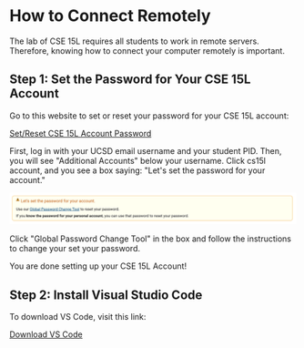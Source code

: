 # How to Connect Remotely
The lab of CSE 15L requires all students to work in remote servers. Therefore, knowing how to connect your computer remotely is important. 
## Step 1: Set the Password for Your CSE 15L Account
Go to this website to set or reset your password for your CSE 15L account: 

[Set/Reset CSE 15L Account Password](https://sdacs.ucsd.edu/~icc/index.php)

First, log in with your UCSD email username and your student PID. Then, you will see "Additional Accounts" below your username. Click cs15l account, and you see a box saying: "Let's set the password for your account."

![Image](ResetPassword.png)

Click "Global Password Change Tool" in the box and follow the instructions to change your set your password. 

You are done setting up your CSE 15L Account!

## Step 2: Install Visual Studio Code
To download VS Code, visit this link: 

[Download VS Code](https://code.visualstudio.com/download)

